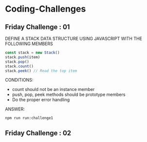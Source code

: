 # Coding-Challenges
## Friday Challenge : 01 
DEFINE A STACK DATA STRUCTURE USING JAVASCRIPT 
WITH THE FOLLOWING MEMBERS 
```javascript
const stack = new Stack() 
stack.push(item) 
stack.pop() 
stack.count()
stack.peek() // Read the top item
```
CONDITIONS: 
- count should not be an instance member 
- push, pop, peek methods should be prototype members 
- Do the proper error handling

ANSWER: 
```shell script
npm run run:challenge1
```
## Friday Challenge : 02
